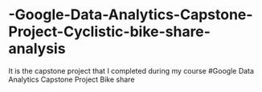 # -Google-Data-Analytics-Capstone-Project-Cyclistic-bike-share-analysis
It is the capstone project that I completed during my course
#Google Data Analytics Capstone Project Bike share 
